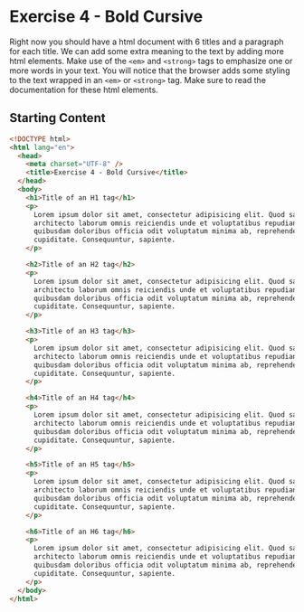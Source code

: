 # Exercise 4 - Bold Cursive

Right now you should have a html document with 6 titles and a paragraph for each title.
We can add some extra meaning to the text by adding more html elements. Make use of the `<em>` and `<strong>` tags to emphasize one or more words in your text. You will notice that the browser adds some styling to the text wrapped in an `<em>` or `<strong>` tag. Make sure to read the documentation for these html elements.


## Starting Content

```html
<!DOCTYPE html>
<html lang="en">
  <head>
    <meta charset="UTF-8" />
    <title>Exercise 4 - Bold Cursive</title>
  </head>
  <body>
    <h1>Title of an H1 tag</h1>
    <p>
      Lorem ipsum dolor sit amet, consectetur adipisicing elit. Quod saepe
      architecto laborum omnis reiciendis unde et voluptatibus repudiandae eaque
      quibusdam doloribus officia odit voluptatum minima ab, reprehenderit
      cupiditate. Consequuntur, sapiente.
    </p>

    <h2>Title of an H2 tag</h2>
    <p>
      Lorem ipsum dolor sit amet, consectetur adipisicing elit. Quod saepe
      architecto laborum omnis reiciendis unde et voluptatibus repudiandae eaque
      quibusdam doloribus officia odit voluptatum minima ab, reprehenderit
      cupiditate. Consequuntur, sapiente.
    </p>

    <h3>Title of an H3 tag</h3>
    <p>
      Lorem ipsum dolor sit amet, consectetur adipisicing elit. Quod saepe
      architecto laborum omnis reiciendis unde et voluptatibus repudiandae eaque
      quibusdam doloribus officia odit voluptatum minima ab, reprehenderit
      cupiditate. Consequuntur, sapiente.
    </p>

    <h4>Title of an H4 tag</h4>
    <p>
      Lorem ipsum dolor sit amet, consectetur adipisicing elit. Quod saepe
      architecto laborum omnis reiciendis unde et voluptatibus repudiandae eaque
      quibusdam doloribus officia odit voluptatum minima ab, reprehenderit
      cupiditate. Consequuntur, sapiente.
    </p>

    <h5>Title of an H5 tag</h5>
    <p>
      Lorem ipsum dolor sit amet, consectetur adipisicing elit. Quod saepe
      architecto laborum omnis reiciendis unde et voluptatibus repudiandae eaque
      quibusdam doloribus officia odit voluptatum minima ab, reprehenderit
      cupiditate. Consequuntur, sapiente.
    </p>

    <h6>Title of an H6 tag</h6>
    <p>
      Lorem ipsum dolor sit amet, consectetur adipisicing elit. Quod saepe
      architecto laborum omnis reiciendis unde et voluptatibus repudiandae eaque
      quibusdam doloribus officia odit voluptatum minima ab, reprehenderit
      cupiditate. Consequuntur, sapiente.
    </p>
  </body>
</html>
``` 
